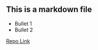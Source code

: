 ## This is a markdown file

* Bullet 1
* Bullet 2

[Repo Link](https://github.com/elimchen/DataScienceCoursera.git)